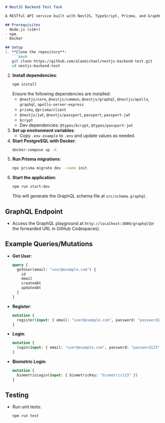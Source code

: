 ```markdown
# NestJS Backend Test Task

A RESTful API service built with NestJS, TypeScript, Prisma, and GraphQL, supporting user registration, standard login, and biometric login with JWT-based authentication.

## Prerequisites
- Node.js (v16+)
- npm
- Docker

## Setup
1. **Clone the repository**:
   ```bash
   git clone https://github.com/alaomichael/nestjs-backend-test.git
   cd nestjs-backend-test
   ```
2. **Install dependencies**:
   ```bash
   npm install
   ```
   Ensure the following dependencies are installed:
   - `@nestjs/core`, `@nestjs/common`, `@nestjs/graphql`, `@nestjs/apollo`, `graphql`, `apollo-server-express`
   - `prisma`, `@prisma/client`
   - `@nestjs/jwt`, `@nestjs/passport`, `passport`, `passport-jwt`
   - `bcrypt`
   - Dev dependencies: `@types/bcrypt`, `@types/passport-jwt`
3. **Set up environment variables**:
   - Copy `.env.example` to `.env` and update values as needed.
4. **Start PostgreSQL with Docker**:
   ```bash
   docker-compose up -d
   ```
5. **Run Prisma migrations**:
   ```bash
   npx prisma migrate dev --name init
   ```
6. **Start the application**:
   ```bash
   npm run start:dev
   ```
   This will generate the GraphQL schema file at `src/schema.graphql`.

## GraphQL Endpoint
- Access the GraphQL playground at `http://localhost:3000/graphql`(or the forwarded URL in GitHub Codespaces).

## Example Queries/Mutations
- **Get User**:
  ```graphql
  query {
    getUser(email: "user@example.com") {
      id
      email
      createdAt
      updatedAt
    }
  }
  ```
- **Register**:
  ```graphql
  mutation {
    register(input: { email: "user@example.com", password: "password123", biometricKey: "biometric123" })
  }
  ```
- **Login**:
  ```graphql
  mutation {
    login(input: { email: "user@example.com", password: "password123" })
  }
  ```
- **Biometric Login**:
  ```graphql
  mutation {
    biometricLogin(input: { biometricKey: "biometric123" })
  }
  ```

## Testing
- Run unit tests:
  ```bash
  npm run test
  ```